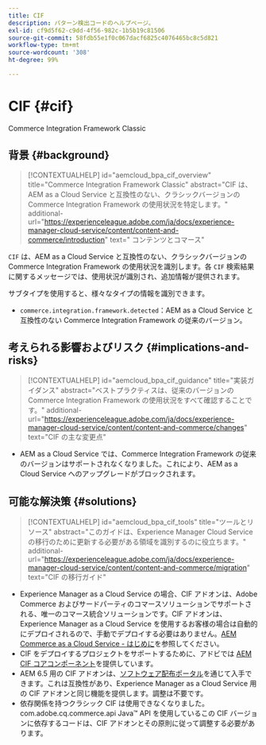 ```yaml
---
title: CIF
description: パターン検出コードのヘルプページ。
exl-id: cf9d5f62-c9dd-4f56-982c-1b5b19c81506
source-git-commit: 58fdb55e1f0c067dacf6825c4076465bc8c5d821
workflow-type: tm+mt
source-wordcount: '308'
ht-degree: 99%

---
```


# CIF {#cif}

Commerce Integration Framework Classic

## 背景 {#background}

>[!CONTEXTUALHELP]
>id="aemcloud_bpa_cif_overview"
>title="Commerce Integration Framework Classic"
>abstract="CIF は、AEM as a Cloud Service と互換性のない、クラシックバージョンの Commerce Integration Framework の使用状況を特定します。"
>additional-url="https://experienceleague.adobe.com/ja/docs/experience-manager-cloud-service/content/content-and-commerce/introduction" text=" コンテンツとコマース"

`CIF` は、AEM as a Cloud Service と互換性のない、クラシックバージョンの Commerce Integration Framework の使用状況を識別します。各 `CIF` 検索結果に関するメッセージでは、使用状況が識別され、追加情報が提供されます。

サブタイプを使用すると、様々なタイプの情報を識別できます。

* `commerce.integration.framework.detected`：AEM as a Cloud Service と互換性のない Commerce Integration Framework の従来のバージョン。


## 考えられる影響およびリスク {#implications-and-risks}

>[!CONTEXTUALHELP]
>id="aemcloud_bpa_cif_guidance"
>title="実装ガイダンス"
>abstract="ベストプラクティスは、従来のバージョンの Commerce Integration Framework の使用状況をすべて確認することです。"
>additional-url="https://experienceleague.adobe.com/ja/docs/experience-manager-cloud-service/content/content-and-commerce/changes" text="CIF の主な変更点"

* AEM as a Cloud Service では、Commerce Integration Framework の従来のバージョンはサポートされなくなりました。これにより、AEM as a Cloud Service へのアップグレードがブロックされます。

## 可能な解決策 {#solutions}

>[!CONTEXTUALHELP]
>id="aemcloud_bpa_cif_tools"
>title="ツールとリソース"
>abstract="このガイドは、Experience Manager Cloud Service の移行のために更新する必要がある領域を識別するのに役立ちます。"
>additional-url="https://experienceleague.adobe.com/ja/docs/experience-manager-cloud-service/content/content-and-commerce/migration" text="CIF の移行ガイド"

* Experience Manager as a Cloud Service の場合、CIF アドオンは、Adobe Commerce およびサードパーティのコマースソリューションでサポートされる、唯一のコマース統合ソリューションです。CIF アドオンは、Experience Manager as a Cloud Service を使用するお客様の場合は自動的にデプロイされるので、手動でデプロイする必要はありません。[AEM Commerce as a Cloud Service - はじめに](https://experienceleague.adobe.com/ja/docs/experience-manager-cloud-service/content/content-and-commerce/storefront/getting-started)を参照してください。
* CIF をデプロイするプロジェクトをサポートするために、アドビでは [AEM CIF コアコンポーネント](https://github.com/adobe/aem-core-cif-components)を提供しています。
* AEM 6.5 用の CIF アドオンは、[ソフトウェア配布ポータル](https://experience.adobe.com/#/downloads/content/software-distribution/en/aem.html)を通じて入手できます。これは互換性があり、Experience Manager as a Cloud Service 用の CIF アドオンと同じ機能を提供します。調整は不要です。
* 依存関係を持つクラシック CIF は使用できなくなりました。com.adobe.cq.commerce.api Java™ API を使用しているこの CIF バージョンに依存するコードは、CIF アドオンとその原則に従って調整する必要があります。
